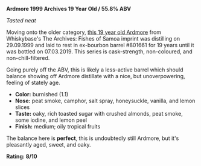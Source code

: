 **Ardmore 1999 Archives 19 Year Old / 55.8% ABV**

*Tasted neat*

Moving onto the older category, [this 19 year old Ardmore](https://www.whiskybase.com/whiskies/whisky/131895/ardmore-1999-arc) from Whiskybase's The Archives: Fishes of Samoa imprint was distilling on 29.09.1999 and laid to rest in ex-bourbon barrel #801661 for 19 years until it was bottled on 07.03.2019.  This series is cask-strength, non-coloured, and non-chill-filtered. 

Going purely off the ABV, this is likely a less-active barrel which should balance showing off Ardmore distillate with a nice, but unoverpowering, feeling of stately age.

* **Color:** burnished (1.1)
* **Nose:** peat smoke, camphor, salt spray, honeysuckle, vanilla, and lemon slices
* **Taste:** oaky, rich toasted sugar with crushed almonds, peat smoke, some iodine, and lemon peel
* **Finish:** medium; oily tropical fruits

The balance here is **perfect**, this is undoubtedly still Ardmore, but it's pleasantly aged, sweet, and oaky.

**Rating: 8/10**